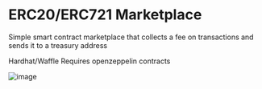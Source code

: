 # ERC20/ERC721 Marketplace

Simple smart contract marketplace that collects a fee on transactions and sends it to a treasury address

Hardhat/Waffle
Requires openzeppelin contracts


![image](https://user-images.githubusercontent.com/52208431/172168615-267ae744-a654-4bfd-8940-77320f21a3f7.png)

